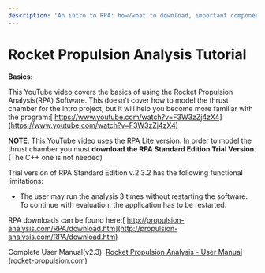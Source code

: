 ```yaml
---
description: 'An intro to RPA: how/what to download, important components, etc.'
---
```


# Rocket Propulsion Analysis Tutorial

**Basics:**

This YouTube video covers the basics of using the Rocket Propulsion Analysis\(RPA\) Software. This doesn't cover how to model the thrust chamber for the intro project, but it will help you become more familiar with the program:[ https://www.youtube.com/watch?v=F3W3zZj4zX4](https://www.youtube.com/watch?v=F3W3zZj4zX4)

**NOTE**: This YouTube video uses the RPA Lite version. In order to model the thrust chamber you must **download the RPA Standard Edition Trial Version.** \(The C++ one is not needed\)

Trial version of RPA Standard Edition v.2.3.2 has the following functional limitations:

* The user may run the analysis 3 times without restarting the software. To continue with evaluation, the application has to be restarted.

RPA downloads can be found here:[ http://propulsion-analysis.com/RPA/download.htm](http://propulsion-analysis.com/RPA/download.htm)

Complete User Manual\(v2.3\): [Rocket Propulsion Analysis - User Manual \(rocket-propulsion.com\)](https://www.rocket-propulsion.com/downloads/2/docs/RPA_2_User_Manual.pdf)   


